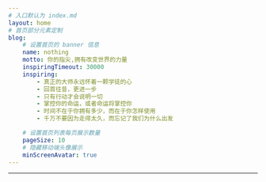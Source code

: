 ```yaml
---
# 入口默认为 index.md
layout: home
# 首页部分元素定制
blog:
    # 设置首页的 banner 信息
    name: nothing
    motto: 你的指尖,拥有改变世界的力量
    inspiringTimeout: 30000
    inspiring:
        - 真正的大师永远怀着一颗学徒的心
        - 回首往昔，更进一步
        - 只有行动才会说明一切
        - 掌控你的命运，或者命运将掌控你
        - 时间不在于你拥有多少，而在于你怎样使用
        - 千万不要因为走得太久，而忘记了我们为什么出发

    # 设置首页列表每页展示数量
    pageSize: 10
    # 隐藏移动端头像展示
    minScreenAvatar: true
---
```


---
